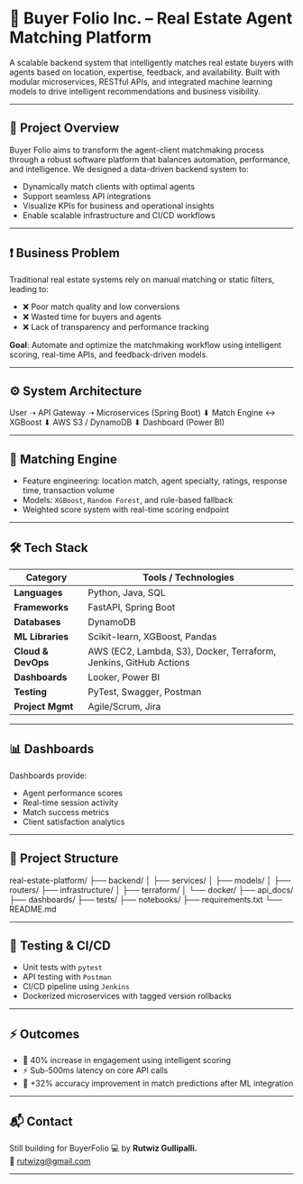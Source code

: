 # 🏡 Buyer Folio Inc. – Real Estate Agent Matching Platform

A scalable backend system that intelligently matches real estate buyers with agents based on location, expertise, feedback, and availability. Built with modular microservices, RESTful APIs, and integrated machine learning models to drive intelligent recommendations and business visibility.

---

## 📌 Project Overview

Buyer Folio aims to transform the agent-client matchmaking process through a robust software platform that balances automation, performance, and intelligence. We designed a data-driven backend system to:

- Dynamically match clients with optimal agents
- Support seamless API integrations
- Visualize KPIs for business and operational insights
- Enable scalable infrastructure and CI/CD workflows

---

## ❗ Business Problem

Traditional real estate systems rely on manual matching or static filters, leading to:

- ❌ Poor match quality and low conversions  
- ❌ Wasted time for buyers and agents  
- ❌ Lack of transparency and performance tracking

**Goal**: Automate and optimize the matchmaking workflow using intelligent scoring, real-time APIs, and feedback-driven models.

---

## ⚙️ System Architecture

User ➝ API Gateway ➝ Microservices (Spring Boot)
⬇︎
Match Engine ↔ XGBoost
⬇︎
AWS S3 / DynamoDB
⬇︎
Dashboard (Power BI)

---

## 🧠 Matching Engine

- Feature engineering: location match, agent specialty, ratings, response time, transaction volume
- Models: `XGBoost`, `Random Forest`, and rule-based fallback
- Weighted score system with real-time scoring endpoint

---

## 🛠️ Tech Stack

| Category         | Tools / Technologies |
|------------------|----------------------|
| **Languages**      | Python, Java, SQL |
| **Frameworks**     | FastAPI, Spring Boot |
| **Databases**      | DynamoDB |
| **ML Libraries**   | Scikit-learn, XGBoost, Pandas |
| **Cloud & DevOps** | AWS (EC2, Lambda, S3), Docker, Terraform, Jenkins, GitHub Actions |
| **Dashboards**     | Looker, Power BI |
| **Testing**        | PyTest, Swagger, Postman |
| **Project Mgmt**   | Agile/Scrum, Jira |

---

## 📊 Dashboards

Dashboards provide:

- Agent performance scores
- Real-time session activity
- Match success metrics
- Client satisfaction analytics

---

## 🔁 Project Structure

real-estate-platform/
├── backend/
│ ├── services/
│ ├── models/
│ ├── routers/
├── infrastructure/
│ ├── terraform/
│ └── docker/
├── api_docs/
├── dashboards/
├── tests/
├── notebooks/
├── requirements.txt
└── README.md

---

## 🧪 Testing & CI/CD

- Unit tests with `pytest`
- API testing with `Postman`
- CI/CD pipeline using `Jenkins`
- Dockerized microservices with tagged version rollbacks

---

## ⚡ Outcomes

- 🔼 40% increase in engagement using intelligent scoring
- ⚡ Sub-500ms latency on core API calls
- 🎯 +32% accuracy improvement in match predictions after ML integration

---

## 📬 Contact

Still building for BuyerFolio 💻 by **Rutwiz Gullipalli.**  
📧 rutwizg@gmail.com

---

